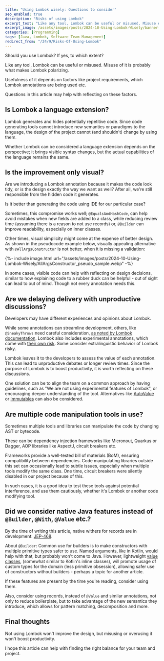 ```yaml
---
title: "Using Lombok wisely: Questions to consider"
seo_enabled: true
description: "Risks of using Lombok"
excerpt_text: "Like any tool, Lombok can be useful or misused. Misuse of it is probably what makes Lombok polarizing..."
excerpt_image: /assets/images/posts/2024-10-Using-Lombok-Wisely/banner-lombok.webp
categories: [Programming]
tags: [Java, Lombok, Software Team Management]
redirect_from: "/24/9/Risks-Of-Using-Lombok"
---
```


Should you use Lombok? If yes, to which extent?

Like any tool, Lombok can be useful or misused. Misuse of it is probably what makes Lombok polarizing.

Usefulness of it depends on factors like project requirements, which Lombok annotations are being used etc.

Questions in this article may help with reflecting on these factors.


## Is Lombok a language extension?

Lombok generates and hides potentially repetitive code. Since code generating tools cannot introduce new semantics or paradigms to the language, the design of the project cannot (and shouldn't) change by using them.

Whether Lombok can be considered a language extension depends on the perspective; it brings visible syntax changes, but the actual capabilities of the language remains the same.


## Is the improvement only visual?
 
Are we introducing a Lombok annotation because it makes the code look tidy, or is the design exactly the way we want as well? After all, we're still responsible from the hidden code it generates.

Is it better than generating the code using IDE for our particular case? 

Sometimes, this compromise works well; `@EqualsAndHashCode`, can help avoid mistakes when new fields are added to a class, while reducing review time (assuming there is a reason to not use records) or, `@Builder` can improve readability, especially on inner classes.

Other times, visual simplicity might come at the expense of better design. As shown in the pseudocode example below, visually appealing alternative with `@AllArgsConstructor` is not better, when it is missing a validation:

{%- include image.html url="/assets/images/posts/2024-10-Using-Lombok-Wisely/AllArgsConstructor_pseudo_sample.webp"  -%}

In some cases, visible code can help with reflecting on design decisions, similar to how explaining code to a rubber duck can be helpful - out of sight can lead to out of mind. Though not every annotation needs this.


## Are we delaying delivery with unproductive discussions?

Developers may have different experiences and opinions about Lombok.

While some annotations can streamline development, others, like `@SneakyThrows` need careful consideration, [as noted by Lombok documentation](https://projectlombok.org/features/SneakyThrows). Lombok also includes experimental annotations, which come with [their own risk](https://projectlombok.org/features/experimental/). Some consider extralinguistic behavior of Lombok risky.

Lombok leaves it to the developers to assess the value of each annotation. This can lead to unproductive debates or longer review times. Since the purpose of Lombok is to boost productivity, it is worth reflecting on these discussions.

One solution can be to align the team on a common approach by having guidelines, such as "We are not using experimental features of Lombok", or encouraging deeper understanding of the tool.
Alternatives like [AutoValue](https://github.com/google/auto) or [Immutables](https://immutables.github.io/) can also be considered.


## Are multiple code manipulation tools in use?

Sometimes multiple tools and libraries can manipulate the code by changing AST or bytecode. 

These can be dependency injection frameworks like Micronout, Quarkus or Dagger, AOP libraries like AspectJ, circuit breakers etc.

Frameworks provide a well-tested bill of materials (BoM), ensuring compatibility between dependencies. Code manipulating libraries outside this set can occasionally lead to subtle issues, especially when multiple tools modify the same class. One time, circuit breakers were silently disabled in our project because of this. 

In such cases, it is a good idea to test these tools against potential interference, and use them cautiously, whether it's Lombok or another code modifying tool.


## Did we consider native Java features instead of `@Builder`, `@With`, `@Value` etc.?

By the time of writing this article, native withers for records are in development: [JEP-468](https://openjdk.org/jeps/468).

About `@Builder`: Common use for builders is to make constructors with multiple primitive types safer to use. Named arguments, like in Kotlin, would help with that, but probably won't come to Java. However, lightweight [value classes](https://openjdk.org/jeps/401), (somewhat similar to Kotlin's inline classes), will promote usage of custom types for the domain (less primitive obsession), allowing safer use of constructors without builders - perhaps a topic for another article.

If these features are present by the time you're reading, consider using them.

Also, consider using records, instead of `@Value` and similar annotations, not only to reduce boilerplate, but to take advantage of the new semantics they introduce, which allows for pattern matching, decomposition and more.


## Final thoughts

Not using Lombok won't improve the design, but misusing or overusing it won't boost productivity.

I hope this article can help with finding the right balance for your team and project.
